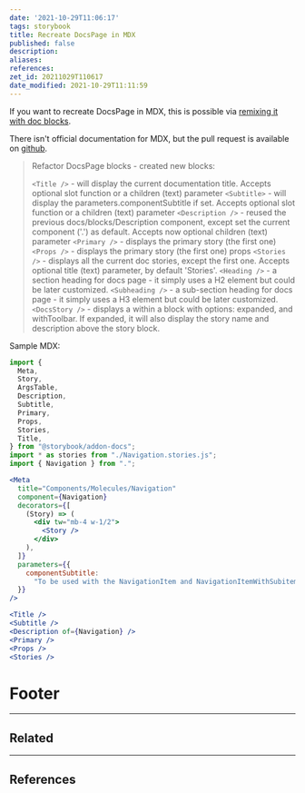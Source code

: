 ```yaml
---
date: '2021-10-29T11:06:17'
tags: storybook
title: Recreate DocsPage in MDX
published: false
description:
aliases:
references:
zet_id: 20211029T110617
date_modified: 2021-10-29T11:11:59
---
```


If you want to recreate DocsPage in MDX, this is possible via [remixing it with doc blocks](https://storybook.js.org/docs/react/writing-docs/docs-page#remixing-docspage-using-doc-blocks).

There isn't official documentation for MDX, but the pull request is available on [github](https://github.com/storybookjs/storybook/pull/8855).

> Refactor DocsPage blocks - created new blocks:
>
> `<Title />` - will display the current documentation title. Accepts optional slot function or a children (text) parameter
> `<Subtitle>` - will display the parameters.componentSubtitle if set. Accepts optional slot function or a children (text) parameter
> `<Description />` - reused the previous docs/blocks/Description component, except set the current component ('.') as default. Accepts now optional children (text) parameter
> `<Primary />` - displays the primary story (the first one)
> `<Props />` - displays the primary story (the first one) props
> `<Stories />` - displays all the current doc stories, except the first one. Accepts optional title (text) parameter, by default 'Stories'.
> `<Heading />` - a section heading for docs page - it simply uses a H2 element but could be later customized.
> `<Subheading />` - a sub-section heading for docs page - it simply uses a H3 element but could be later customized.
> `<DocsStory />` - displays a <Story /> within a <Preview /> block with options: expanded, and withToolbar. If expanded, it will also display the story name and description above the story block.

Sample MDX:

```jsx
import {
  Meta,
  Story,
  ArgsTable,
  Description,
  Subtitle,
  Primary,
  Props,
  Stories,
  Title,
} from "@storybook/addon-docs";
import * as stories from "./Navigation.stories.js";
import { Navigation } from ".";

<Meta
  title="Components/Molecules/Navigation"
  component={Navigation}
  decorators={[
    (Story) => (
      <div tw="mb-4 w-1/2">
        <Story />
      </div>
    ),
  ]}
  parameters={{
    componentSubtitle:
      "To be used with the NavigationItem and NavigationItemWithSubitem components.",
  }}
/>

<Title />
<Subtitle />
<Description of={Navigation} />
<Primary />
<Props />
<Stories />
```

# Footer

---

## Related

---

## References